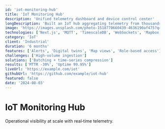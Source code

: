 ```yaml
---
id: 'iot-monitoring-hub'
title: 'IoT Monitoring Hub'
description: 'Unified telemetry dashboard and device control center'
longDescription: 'Built an IoT hub aggregating telemetry from thousands of devices with alerting, digital twins, and map visualizations.'
image: 'https://images.unsplash.com/photo-1518770660439-4636190af475?q=80&w=1600&auto=format&fit=crop'
technologies: ['Next.js', 'MQTT', 'TimescaleDB', 'WebSockets', 'Mapbox']
category: 'IoT'
client: 'Industrial'
duration: '6 months'
features: ['Alerts', 'Digital twins', 'Map views', 'Role‑based access']
challenges: ['High‑volume ingestion']
solutions: ['Batching + time‑series compression']
results: ['MTTR -30%', 'Uptime 99.95%']
liveUrl: 'https://example.com/iot'
githubUrl: 'https://github.com/example/iot-hub'
featured: false
date: '2024-08-03'
---
```


# IoT Monitoring Hub

Operational visibility at scale with real‑time telemetry.

